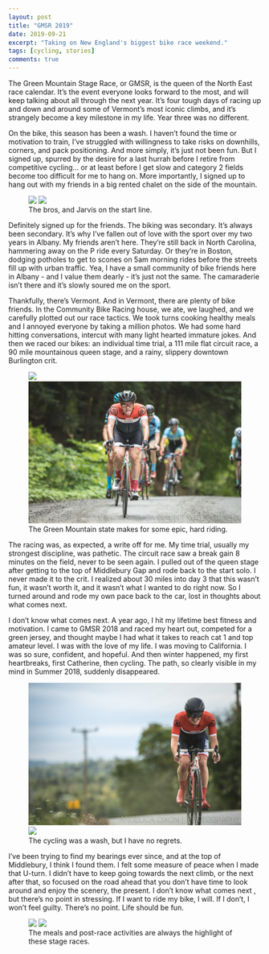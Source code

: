 ```yaml
---
layout: post
title: "GMSR 2019"
date: 2019-09-21
excerpt: "Taking on New England's biggest bike race weekend."
tags: [cycling, stories]
comments: true
---
```


The Green Mountain Stage Race, or GMSR, is the queen of the North East race calendar. It’s the event everyone looks forward to the most, and will keep talking about all through the next year. It’s four tough days of racing up and down and around some of Vermont’s most iconic climbs, and it’s strangely become a key milestone in my life. Year three was no different.

On the bike, this season has been a wash. I haven’t found the time or motivation to train, I’ve struggled with willingness to take risks on downhills, corners, and pack positioning. And more simply, it’s just not been fun. But I signed up, spurred by the desire for a last hurrah before I retire from competitive cycling… or at least before I get slow and category 2 fields become too difficult for me to hang on. More importantly, I signed up to hang out with my friends in a big rented chalet on the side of the mountain. 

<figure class="half">
	<a href="https://raw.githubusercontent.com/hoelwiesner/hoelwiesner.github.io/master/assets/img/GMSR2019/gmsr-family.jpg"><img src="https://raw.githubusercontent.com/hoelwiesner/hoelwiesner.github.io/master/assets/img/GMSR2019/gmsr-family.jpg"></a>
    <a href="https://raw.githubusercontent.com/hoelwiesner/hoelwiesner.github.io/master/assets/img/GMSR2019/gmsr-jarvis.jpg"><img src="https://raw.githubusercontent.com/hoelwiesner/hoelwiesner.github.io/master/assets/img/GMSR2019/gmsr-jarvis.jpg"></a>
	<figcaption>The bros, and Jarvis on the start line.</figcaption>
</figure>

Definitely signed up for the friends. The biking was secondary. It’s always been secondary. It’s why I’ve fallen out of love with the sport over my two years in Albany. My friends aren’t here. They’re still back in North Carolina, hammering away on the P ride every Saturday. Or they’re in Boston, dodging potholes to get to scones on 5am morning rides before the streets fill up with urban traffic. Yea, I have a small community of bike friends here in Albany - and I value them dearly - it’s just not the same. The camaraderie isn’t there and it’s slowly soured me on the sport.

Thankfully, there’s Vermont. And in Vermont, there are plenty of bike friends. In the Community Bike Racing house, we ate, we laughed, and we carefully plotted out our race tactics. We took turns cooking healthy meals and I annoyed everyone by taking a million photos. We had some hard hitting conversations, intercut with many light hearted immature jokes. And then we raced our bikes: an individual time trial, a 111 mile flat circuit race, a 90 mile mountainous queen stage, and a rainy, slippery downtown Burlington crit.

<figure class="half">
	<a href="https://raw.githubusercontent.com/hoelwiesner/hoelwiesner.github.io/master/assets/img/GMSR2019/gmsr-start.jpg"><img src="https://raw.githubusercontent.com/hoelwiesner/hoelwiesner.github.io/master/assets/img/GMSR2019/gmsr-start.jpg"></a>
    <a href="https://raw.githubusercontent.com/hoelwiesner/hoelwiesner.github.io/master/assets/img/GMSR2019/gmsr-climb.jpg"><img src="https://raw.githubusercontent.com/hoelwiesner/hoelwiesner.github.io/master/assets/img/GMSR2019/gmsr-climb.jpg"></a>
	<figcaption>The Green Mountain state makes for some epic, hard riding.</figcaption>
</figure>

The racing was, as expected, a write off for me. My time trial, usually my strongest discipline, was pathetic. The circuit race saw a break gain 8 minutes on the field, never to be seen again. I pulled out of the queen stage after getting to the top of Middlebury Gap and rode back to the start solo. I never made it to the crit. I realized about 30 miles into day 3 that this wasn’t fun, it wasn’t worth it, and it wasn’t what I wanted to do right now. So I turned around and rode my own pace back to the car, lost in thoughts about what comes next.

I don’t know what comes next. A year ago, I hit my lifetime best fitness and motivation. I came to GMSR 2018 and raced my heart out, competed for a green jersey, and thought maybe I had what it takes to reach cat 1 and top amateur level. I was with the love of my life. I was moving to California. I was so sure, confident, and hopeful. And then winter happened, my first heartbreaks, first Catherine, then cycling. The path, so clearly visible in my mind in Summer 2018, suddenly disappeared. 

<figure class="half">
	<a href="https://raw.githubusercontent.com/hoelwiesner/hoelwiesner.github.io/master/assets/img/GMSR2019/gmsr-tt.jpg"><img src="https://raw.githubusercontent.com/hoelwiesner/hoelwiesner.github.io/master/assets/img/GMSR2019/gmsr-tt.jpg"></a>
    <a href="https://raw.githubusercontent.com/hoelwiesner/hoelwiesner.github.io/master/assets/img/GMSR2019/gmsr-andy.jpg"><img src="https://raw.githubusercontent.com/hoelwiesner/hoelwiesner.github.io/master/assets/img/GMSR2019/gmsr-andy.jpg"></a>
	<figcaption>The cycling was a wash, but I have no regrets.</figcaption>
</figure>

I’ve been trying to find my bearings ever since, and at the top of Middlebury, I think I found them. I felt some measure of peace when I made that U-turn. I didn’t have to keep going towards the next climb, or the next after that, so focused on the road ahead that you don’t have time to look around and enjoy the scenery, the present. I don’t know what comes next , but there’s no point in stressing. If I want to ride my bike, I will. If I don’t, I won’t feel guilty. There’s no point. Life should be fun. 

<figure class="half">
	<a href="https://raw.githubusercontent.com/hoelwiesner/hoelwiesner.github.io/master/assets/img/GMSR2019/gmsr-food.jpg"><img src="https://raw.githubusercontent.com/hoelwiesner/hoelwiesner.github.io/master/assets/img/GMSR2019/gmsr-food.jpg"></a>
    <a href="https://raw.githubusercontent.com/hoelwiesner/hoelwiesner.github.io/master/assets/img/GMSR2019/gmsr-falls.jpg"><img src="https://raw.githubusercontent.com/hoelwiesner/hoelwiesner.github.io/master/assets/img/GMSR2019/gmsr-falls.jpg"></a>
	<figcaption>The meals and post-race activities are always the highlight of these stage races.</figcaption>
</figure>